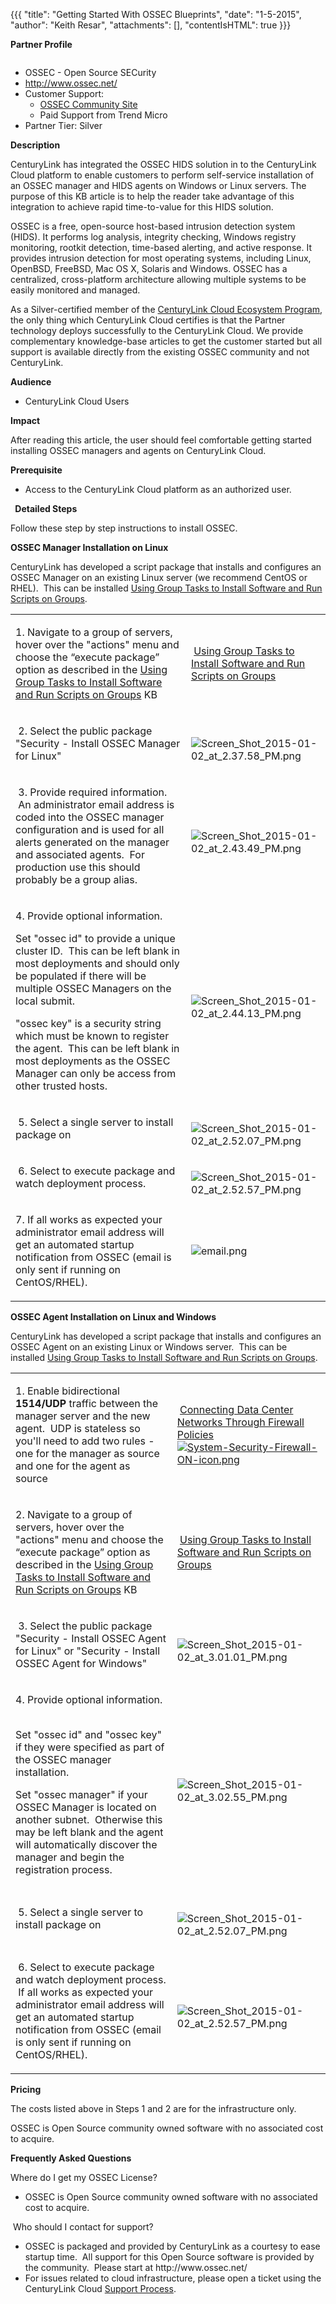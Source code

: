 {{{
  "title": "Getting Started With OSSEC Blueprints",
  "date": "1-5-2015",
  "author": "Keith Resar",
  "attachments": [],
  "contentIsHTML": true
}}}

<p><strong>Partner Profile</strong>
</p>
<p>
  <a href="http://www.ossec.net/"><img src="http://www.ossec.net/wp-content/uploads/2012/06/ossec-hids.png" alt />
  </a>
</p>
<ul>
  <li>OSSEC - Open Source SECurity</li>
  <li><a href="http://www.ossec.net/">http://www.ossec.net/</a>
  </li>
  <li>Customer Support:
    <ul>
      <li><a href="http://www.ossec.net/?page_id=21">OSSEC Community Site</a>
      </li>
      <li>Paid Support from Trend Micro</li>
    </ul>
  </li>
  <li>Partner Tier: Silver</li>
</ul>

<strong>Description</strong>
<p>CenturyLink has integrated the OSSEC HIDS solution in to the CenturyLink Cloud platform to enable customers to perform self-service installation of an OSSEC manager and HIDS agents on Windows or Linux servers. The purpose of this KB article is to help
  the reader take advantage of this integration to achieve rapid time-to-value for this HIDS solution.</p>
<p>OSSEC is a free, open-source host-based intrusion detection system (HIDS). It performs log analysis, integrity checking, Windows registry monitoring, rootkit detection, time-based alerting, and active response. It provides intrusion detection for most
  operating systems, including Linux, OpenBSD, FreeBSD, Mac OS X, Solaris and Windows. OSSEC has a centralized, cross-platform architecture allowing multiple systems to be easily monitored and managed.&nbsp;</p>
<p>As a Silver-certified member of the&nbsp;<a href="https://t3n.zendesk.com/entries/58187134-CenturyLink-Cloud-Ecosystem-Program-Guide-">CenturyLink Cloud Ecosystem Program</a>, the only thing which CenturyLink Cloud certifies is that the Partner technology
  deploys successfully to the CenturyLink Cloud. We provide complementary knowledge-base articles to get the customer started but all support is available directly from the existing OSSEC community and not CenturyLink.</p>

<strong>Audience</strong>
<ul>
  <li>CenturyLink Cloud Users</li>
</ul>

<strong>Impact</strong>
<p>After reading this article, the user should feel comfortable getting started installing OSSEC managers and agents on CenturyLink Cloud.</p>

<strong>Prerequisite</strong>&nbsp;
<ul>
  <li>Access to the CenturyLink Cloud platform as an authorized user.</li>
</ul>
<strong>&nbsp;</strong>
<strong>Detailed Steps</strong>
<p>Follow these step by step instructions to install OSSEC.</p>
<p><strong>OSSEC Manager Installation on Linux</strong>
</p>
<p>CenturyLink has developed a script package that installs and configures an OSSEC Manager on an existing Linux server (we recommend CentOS or RHEL). &nbsp;This can be installed&nbsp;<a href="https://t3n.zendesk.com/entries/21807618-Using-Group-Tasks-to-Install-Software-and-Run-Scripts-on-Groups">Using Group Tasks to Install Software and Run Scripts on Groups</a>.</p>
<table>
  <tbody>
    <tr>
      <td>
        <p>1.&nbsp;Navigate to a group of servers, hover over the "actions" menu and choose the “execute package” option as described in the&nbsp;<a href="https://t3n.zendesk.com/entries/21807618-Using-Group-Tasks-to-Install-Software-and-Run-Scripts-on-Groups">Using Group Tasks to Install Software and Run Scripts on Groups</a>&nbsp;KB</p>
      </td>
      <td>&nbsp;<a href="https://t3n.zendesk.com/entries/21807618-Using-Group-Tasks-to-Install-Software-and-Run-Scripts-on-Groups">Using Group Tasks to Install Software and Run Scripts on Groups</a>
      </td>
    </tr>
    <tr>
      <td>
        <p>&nbsp;2.&nbsp;Select the public package "Security - Install OSSEC Manager for Linux"</p>
      </td>
      <td>&nbsp;<img src="https://t3n.zendesk.com/attachments/token/84QNbdKX4R2aVV8JP6zyKaKZj/?name=Screen+Shot+2015-01-02+at+2.37.58+PM.png" alt="Screen_Shot_2015-01-02_at_2.37.58_PM.png" />
      </td>
    </tr>
    <tr>
      <td>
        <p>&nbsp;3. Provide required information. &nbsp;An administrator email address is coded into the OSSEC manager configuration and is used for all alerts generated on the manager and associated agents. &nbsp;For production use this should probably
          be a group alias.</p>
      </td>
      <td>&nbsp;<img src="https://t3n.zendesk.com/attachments/token/DLUf9Oab2yQ7B8fIaTkQEnrl0/?name=Screen+Shot+2015-01-02+at+2.43.49+PM.png" alt="Screen_Shot_2015-01-02_at_2.43.49_PM.png" />
      </td>
    </tr>
    <tr>
      <td>
        <p>4. Provide optional information. &nbsp;&nbsp;</p>
        <p>Set "ossec id" to provide a unique cluster ID. &nbsp;This can be left blank in most deployments and should only be populated if there will be multiple OSSEC Managers on the local submit.</p>
        <p>"ossec key" is a security string which must be known to register the agent. &nbsp;This can be left blank in most deployments as the OSSEC Manager can only be access from other trusted hosts.</p>
      </td>
      <td>&nbsp;<img src="https://t3n.zendesk.com/attachments/token/0DQHi9ihXHTZhSvVzPOe2lWOa/?name=Screen+Shot+2015-01-02+at+2.44.13+PM.png" alt="Screen_Shot_2015-01-02_at_2.44.13_PM.png" />
      </td>
    </tr>
    <tr>
      <td>
        <p>&nbsp;5. Select a single server to install package on</p>
      </td>
      <td>&nbsp;<img src="https://t3n.zendesk.com/attachments/token/U3UqLKww4AMDPVruZ48R5AUry/?name=Screen+Shot+2015-01-02+at+2.52.07+PM.png" alt="Screen_Shot_2015-01-02_at_2.52.07_PM.png" />
      </td>
    </tr>
    <tr>
      <td>
        <p>&nbsp;6. Select to execute package and watch deployment process. &nbsp;</p>
      </td>
      <td>&nbsp;<img src="https://t3n.zendesk.com/attachments/token/qQV4Qk213s8YFgGi8Kor42mjH/?name=Screen+Shot+2015-01-02+at+2.52.57+PM.png" alt="Screen_Shot_2015-01-02_at_2.52.57_PM.png" />
      </td>
    </tr>
    <tr>
      <td>
        <p>7.&nbsp;If all works as expected your administrator email address will get an automated startup notification from OSSEC (email is only sent if running on CentOS/RHEL).</p>
      </td>
      <td><img src="https://t3n.zendesk.com/attachments/token/szjdjoSBFb6X8nq6Ftb0krUZa/?name=email.png" alt="email.png" />
      </td>
    </tr>
  </tbody>
</table>

<p><strong>OSSEC Agent Installation on Linux and Windows</strong>
</p>
<p>CenturyLink has developed a script package that installs and configures an OSSEC Agent on an existing Linux or Windows server. &nbsp;This can be installed&nbsp;<a href="https://t3n.zendesk.com/entries/21807618-Using-Group-Tasks-to-Install-Software-and-Run-Scripts-on-Groups">Using Group Tasks to Install Software and Run Scripts on Groups</a>.</p>
<table>
  <tbody>
    <tr>
      <td>
        <p>1. Enable bidirectional <strong>1514/UDP</strong> traffic between the manager server and the new agent. &nbsp;UDP is stateless so you'll need to add two rules - one for the manager as source and one for the agent as source&nbsp;</p>
      </td>
      <td>
        <p>&nbsp;<a href="https://t3n.zendesk.com/entries/22196842-Connecting-Data-Center-Networks-Through-Firewall-Policies">Connecting Data Center Networks Through Firewall Policies<img src="https://t3n.zendesk.com/attachments/token/XJtFMG2XbALYPpbTvCK78yYlU/?name=System-Security-Firewall-ON-icon.png" alt="System-Security-Firewall-ON-icon.png" /></a>
        </p>
      </td>
    </tr>
    <tr>
      <td>
        <p>2.&nbsp;Navigate to a group of servers, hover over the "actions" menu and choose the “execute package” option as described in the&nbsp;<a href="https://t3n.zendesk.com/entries/21807618-Using-Group-Tasks-to-Install-Software-and-Run-Scripts-on-Groups">Using Group Tasks to Install Software and Run Scripts on Groups</a>&nbsp;KB</p>
      </td>
      <td>
        <p>&nbsp;<a href="https://t3n.zendesk.com/entries/21807618-Using-Group-Tasks-to-Install-Software-and-Run-Scripts-on-Groups">Using Group Tasks to Install Software and Run Scripts on Groups</a>
        </p>
      </td>
    </tr>
    <tr>
      <td>
        <p>&nbsp;3.&nbsp;Select the public package "Security - Install OSSEC Agent for Linux" or&nbsp;"Security - Install OSSEC Agent for Windows"</p>
      </td>
      <td>
        <p>&nbsp;<img src="https://t3n.zendesk.com/attachments/token/m2mzaqxxZq85mfTFM4luqfai1/?name=Screen+Shot+2015-01-02+at+3.01.01+PM.png" alt="Screen_Shot_2015-01-02_at_3.01.01_PM.png" />
        </p>
      </td>
    </tr>
    <tr>
      <td>
        <p>4. Provide optional information. &nbsp;&nbsp;</p>
        <p>Set "ossec id" and "ossec key" if they were specified as part of the OSSEC manager installation.</p>
        <p>Set "ossec manager" if your OSSEC Manager is located on another subnet. &nbsp;Otherwise this may be left blank and the agent will automatically discover the manager and begin the registration process.</p>
      </td>
      <td>
        <p>&nbsp;<img src="https://t3n.zendesk.com/attachments/token/bAXhN2Kq9XaRMCNgwm2Wf84iz/?name=Screen+Shot+2015-01-02+at+3.02.55+PM.png" alt="Screen_Shot_2015-01-02_at_3.02.55_PM.png" />
        </p>
      </td>
    </tr>
    <tr>
      <td>
        <p>&nbsp;5. Select a single server to install package on</p>
      </td>
      <td>
        <p>&nbsp;<img src="https://t3n.zendesk.com/attachments/token/U3UqLKww4AMDPVruZ48R5AUry/?name=Screen+Shot+2015-01-02+at+2.52.07+PM.png" alt="Screen_Shot_2015-01-02_at_2.52.07_PM.png" />
        </p>
      </td>
    </tr>
    <tr>
      <td>
        <p>&nbsp;6. Select to execute package and watch deployment process. &nbsp;If all works as expected your administrator email address will get an automated startup notification from OSSEC (email is only sent if running on CentOS/RHEL).</p>
      </td>
      <td>&nbsp;<img src="https://t3n.zendesk.com/attachments/token/qQV4Qk213s8YFgGi8Kor42mjH/?name=Screen+Shot+2015-01-02+at+2.52.57+PM.png" alt="Screen_Shot_2015-01-02_at_2.52.57_PM.png" />
      </td>
    </tr>
  </tbody>
</table>

<p><strong>Pricing</strong></p>
<p>The costs listed above in Steps 1 and 2 are for the infrastructure only.</p>
<p>OSSEC is Open Source community owned software with no associated cost to acquire.</p>

<p><strong>Frequently Asked Questions</strong></p>
<p>Where do I get my OSSEC&nbsp;License?</p>
<ul>
  <li>OSSEC is Open Source community owned software with no associated cost to acquire.</li>
</ul>
<p>&nbsp;Who should I contact for support?</p>
<ul>
  <li>OSSEC is packaged and provided by CenturyLink as a courtesy to ease startup time. &nbsp;All support for this Open Source software is provided by the community. &nbsp;Please start at&nbsp;http://www.ossec.net/</li>
  <li>For issues related to cloud infrastructure, please open a ticket using the CenturyLink Cloud&nbsp;<a href="https://t3n.zendesk.com/entries/23610702-How-do-I-report-a-support-issue-">Support Process</a>.</li>
</ul>